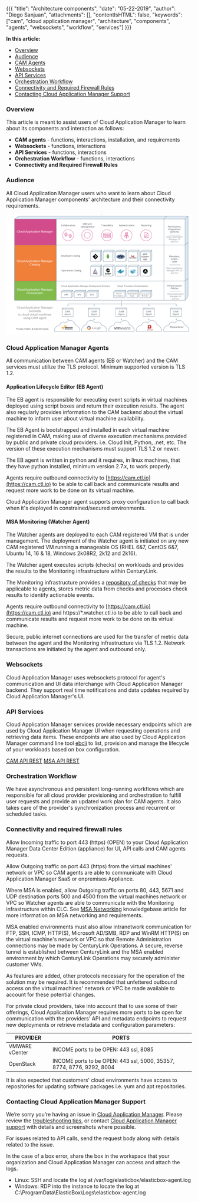 {{{
"title": "Architecture components",
"date": "05-22-2019",
"author": "Diego Sanjuan",
"attachments": [],
"contentIsHTML": false,
"keywords": ["cam", "cloud application manager", "architecture", "components", "agents", "websockets", "workflow", "services"]
}}}


**In this article:**


* [Overview](#overview)
* [Audience](#audience)
* [CAM Agents](#cam-agents)
* [Websockets](#websockets)
* [API Services](#api-services)
* [Orchestration Workflow](#orchestration-workflow)
* [Connectivity and Required Firewall Rules](#connectivity-and-required-firewall-rules)
* [Contacting Cloud Application Manager Support](#contacting-cloud-application-manager-support)


### Overview


This article is meant to assist users of Cloud Application Manager to learn about its components and interaction as follows:

* **CAM agents** - functions, interactions, installation, and requirements
* **Websockets** - functions, interactions
* **API Services** - functions, interactions
* **Orchestration Workflow** - functions, interactions
* **Connectivity and Required Firewall Rules**


### Audience


All Cloud Application Manager users who want to learn about Cloud Application Manager components' architecture and their connectivity requirements.


![Cloud Application Manager Components](../../images/cloud-application-manager/components.png)


### Cloud Application Manager Agents


All communication between CAM agents (EB or Watcher) and the CAM services must utilize the TLS protocol.  Minimum supported version is TLS 1.2.

#### Application Lifecycle Editor (EB Agent)


The EB agent is responsible for executing event scripts in virtual machines deployed using script boxes and return their execution results. The agent also regularly provides information to the CAM backend about the virtual machine to inform user about virtual machine availability.

The EB Agent is bootstrapped and installed in each virtual machine registered in CAM, making use of diverse execution mechanisms provided by public and private cloud providers. i.e. Cloud Init, Python, .net, etc. The version of these execution mechanisms must support TLS 1.2 or newer.

The EB agent is written in python and it requires, in linux machines, that they have python installed, minimum version 2.7.x, to work properly.

Agents require outbound connectivity to [https://cam.ctl.io](https://cam.ctl.io) to be able to call back and communicate results and request more work to be done on its virtual machine. 

Cloud Application Manager agent supports proxy configuration to call back when it's deployed in constrained/secured environments.

#### MSA Monitoring (Watcher Agent)

The Watcher agents are deployed to each CAM registered VM that is under management.  The deployment of the Watcher agent is initiated on any new CAM registered VM running a manageable OS (RHEL 6&7, CentOS 6&7, Ubuntu 14, 16 & 18, Windows 2k08R2, 2k12 and 2k16).  

The Watcher agent executes scripts (checks) on workloads and provides the results to the Monitoring infrastructure within CenturyLink. 

The Monitoring infrastructure provides a [repository of checks](https://watcher.ctl.io/docs/check_types/) that may be applicable to agents, stores metric data from checks and processes check results to identify actionable events. 

Agents require outbound connectivity to [https://cam.ctl.io](https://cam.ctl.io) and https://\*.watcher.ctl.io to be able to call back and communicate results and request more work to be done on its virtual machine.  

Secure, public internet connections are used for the transfer of metric data between the agent and the Monitoring infrastructure via TLS 1.2. Network transactions are initiated by the agent and outbound only. 


### Websockets


Cloud Application Manager uses websockets protocol for agent's communication and UI data interchange with Cloud Application Manager backend. They support real time notifications and data updates required by Cloud Application Manager's UI.


### API Services


Cloud Application Manager services provide necessary endpoints which are used by Cloud Application Manager UI when requesting operations and retrieving data items. These endpoints are also used by Cloud Application Manager command line tool [ebcli](../Tutorials/ebcli-tutorial.md) to list, provision and manage the lifecycle of your workloads based on box configuration.

[CAM API REST](https://www.ctl.io/api-docs/cam/)
[MSA API REST](https://monitoring.cam.ctl.io/docs/swagger/)


### Orchestration Workflow


We have asynchronous and persistent long-running workflows which are responsible for all cloud provider provisioning and orchestration to fulfill user requests and provide an updated work plan for CAM agents. It also takes care of the provider's synchronization process and recurrent or scheduled tasks.


### Connectivity and required firewall rules


Allow Incoming traffic to port 443 (https) (OPEN) to your Cloud Application Manager Data Center Edition (appliance) for UI, API calls and CAM agents requests.

Allow Outgoing traffic on port 443 (https) from the virtual machines' network or VPC so CAM agents are able to communicate with Cloud Application Manager SaaS or onpremises Appliance.

Where MSA is enabled, allow Outgoing traffic on ports 80, 443, 5671 and UDP destination ports 500 and 4500 from the virtual machines network or VPC so Watcher agents are able to communicate with the Monitoring infrastructure within CLC.  See [MSA Networking](https://www.ctl.io/knowledge-base/cloud-application-manager/managed-services/msa-networking/) knowledgebase article for more information on MSA networking and requirements.

MSA enabled environments must also allow intranetwork communication for FTP, SSH, ICMP, HTTP(S), Microsoft AD/SMB, RDP and WinRM HTTP(S) on the virtual machine's network or VPC so that Remote Administration connections may be made by CenturyLink Operations. A secure, reverse tunnel is established between CenturyLink and the MSA enabled environment by which CenturyLink Operations may securely administer customer VMs.  

As features are added, other protocols necessary for the operation of the solution may be required.  It is recommended that unfettered outbound access on the virtual machines' network or VPC be made available to account for these potential changes. 

For private cloud providers, take into account that to use some of their offerings, Cloud Application Manager requires more ports to be open for communication with the providers' API and metadata endpoints to request new deployments or retrieve metadata and configuration parameters:

|  PROVIDER     |  PORTS                                                                |
|---------------|-----------------------------------------------------------------------|
| VMWARE vCenter| INCOME ports to be OPEN: 443 ssl, 8085                                |
| OpenStack     | INCOME ports to be OPEN: 443 ssl, 5000, 35357, 8774, 8776, 9292, 8004 |

It is also expected that customers' cloud environments have access to repositories for updating software packages i.e. yum and apt repositories.  


### Contacting Cloud Application Manager Support


We’re sorry you’re having an issue in [Cloud Application Manager](https://www.ctl.io/cloud-application-manager/). Please review the [troubleshooting tips](../Troubleshooting/troubleshooting-tips.md), or contact [Cloud Application Manager support](mailto:cloudsupport@centurylink.com) with details and screenshots where possible.

For issues related to API calls, send the request body along with details related to the issue.

In the case of a box error, share the box in the workspace that your organization and Cloud Application Manager can access and attach the logs.
* Linux: SSH and locate the log at /var/log/elasticbox/elasticbox-agent.log
* Windows: RDP into the instance to locate the log at C:\ProgramData\ElasticBox\Logs\elasticbox-agent.log
